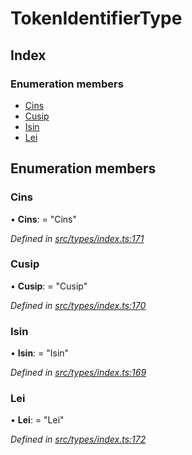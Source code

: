 # TokenIdentifierType

## Index

### Enumeration members

* [Cins](tokenidentifiertype.md#cins)
* [Cusip](tokenidentifiertype.md#cusip)
* [Isin](tokenidentifiertype.md#isin)
* [Lei](tokenidentifiertype.md#lei)

## Enumeration members

### Cins

• **Cins**: = "Cins"

_Defined in_ [_src/types/index.ts:171_](https://github.com/PolymathNetwork/polymesh-sdk/blob/5b409784/src/types/index.ts#L171)

### Cusip

• **Cusip**: = "Cusip"

_Defined in_ [_src/types/index.ts:170_](https://github.com/PolymathNetwork/polymesh-sdk/blob/5b409784/src/types/index.ts#L170)

### Isin

• **Isin**: = "Isin"

_Defined in_ [_src/types/index.ts:169_](https://github.com/PolymathNetwork/polymesh-sdk/blob/5b409784/src/types/index.ts#L169)

### Lei

• **Lei**: = "Lei"

_Defined in_ [_src/types/index.ts:172_](https://github.com/PolymathNetwork/polymesh-sdk/blob/5b409784/src/types/index.ts#L172)

